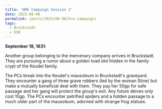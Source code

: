 ```yaml
---
title: 'HRE Campaign Session 2'
date: 2023-08-08
permalink: /posts/2023/08-08/hre-campaign/
tags:
  - Bruckstadt
  - OSR
---
```


**September 18, 1631**:

Another group belonging to the mercenary company arrives in Bruckstadt. They are pursuing a rumor about a golden toad idol hidden in the family crypt of the Keudel family.

The PCs break into the Keudel's mausoleum in Bruckstadt's graveyard. They encounter a gang of three grave robbers (led by the woman Stine) but make a mutually beneficial deal with them. They pay her 50gp for safe passage and her gang will protect the group's exit. Any future delves only cost 10gp.
The PCs encounter petrified spiders and a hidden passage to a much older part of the mausoleum, adorned with strange frog statues.

